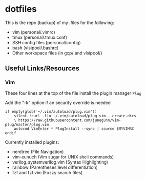 # dotfiles

This is the repo (backup) of my .files for the following:
* vim (personal/.vimrc)
* tmux (personal/.tmux.conf)
* SSH config files (personal/config)
* bash (vlsipool/.bashrc)
* Other workspace files (in gcp/ and vlsipool/)

## Useful Links/Resources

### Vim
These four lines at the top of the file install the plugin manager `Plug`

Add the "-k" option if an security override is needed
```
if empty(glob('~/.vim/autoload/plug.vim'))
    silent !curl -fLo ~/.vim/autoload/plug.vim --create-dirs
    \ https://raw.githubusercontent.com/junegunn/vim-plug/master/plug.vim
    autocmd VimEnter * PlugInstall --sync | source $MYVIMRC
endif
```
Currently installed plugins:
* nerdtree (File Navigation)
* vim-eunuch (Vim sugar for UNIX shell commands)
* verilog_systemverilog.vim (Syntax Highlighting)
* rainbow (Parentheses level differentiation)
* fzf and fzf.vim (Fuzzy search files)

